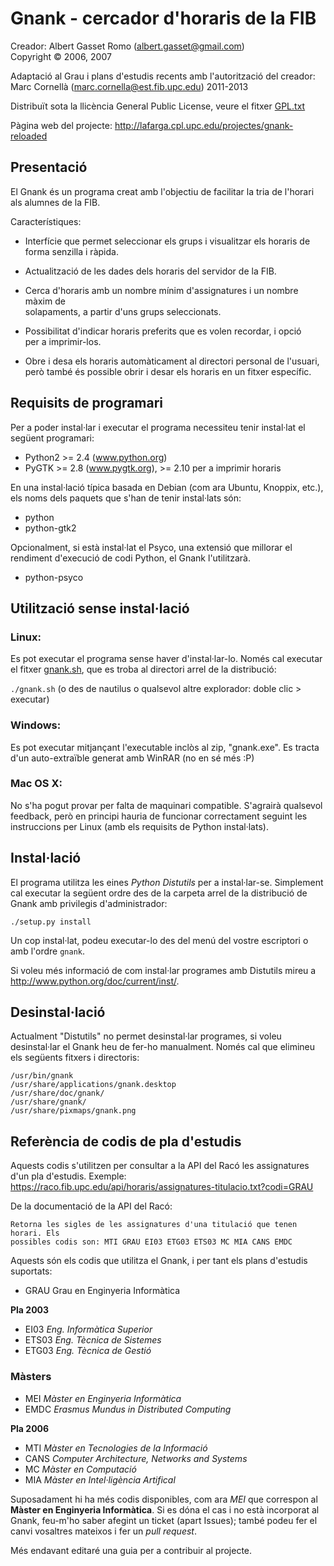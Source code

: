 Gnank - cercador d'horaris de la FIB
====================================

Creador: Albert Gasset Romo (albert.gasset@gmail.com)  
Copyright © 2006, 2007

Adaptació al Grau i plans d'estudis recents amb l'autorització del creador:  
Marc Cornellà (marc.cornella@est.fib.upc.edu) 2011-2013

Distribuït sota la llicència General Public License, veure el fitxer [GPL.txt](GPL.txt)

Pàgina web del projecte: http://lafarga.cpl.upc.edu/projectes/gnank-reloaded


Presentació
-----------

El Gnank és un programa creat amb l'objectiu de facilitar la tria de l'horari
als alumnes de la FIB.

Característiques:

 * Interfície que permet seleccionar els grups i visualitzar els horaris de  
   forma senzilla i ràpida.

 * Actualització de les dades dels horaris del servidor de la FIB.

 * Cerca d'horaris amb un nombre mínim d'assignatures i un nombre màxim de  
   solapaments, a partir d'uns grups seleccionats.

 * Possibilitat d'indicar horaris preferits que es volen recordar, i opció  
   per a imprimir-los.

 * Obre i desa els horaris automàticament al directori personal de l'usuari,  
   però també és possible obrir i desar els horaris en un fitxer específic.


Requisits de programari
-----------------------

Per a poder instal·lar i executar el programa necessiteu tenir instal·lat el 
següent programari:

 * Python2 >= 2.4 (www.python.org)
 * PyGTK >= 2.8 (www.pygtk.org), >= 2.10 per a imprimir horaris

En una instal·lació típica basada en Debian (com ara Ubuntu, Knoppix, etc.), 
els noms dels paquets que s'han de tenir instal·lats són:

 * python
 * python-gtk2

Opcionalment, si està instal·lat el Psyco, una extensió que millorar el rendiment
d'execució de codi Python, el Gnank l'utilitzarà.

 * python-psyco


Utilització sense instal·lació
------------------------------

### Linux:

Es pot executar el programa sense haver d'instal·lar-lo. Només cal executar el
fitxer [gnank.sh](gnank.sh), que es troba al directori arrel de la distribució:

`./gnank.sh` (o des de nautilus o qualsevol altre explorador: doble clic > executar)


### Windows:

Es pot executar mitjançant l'executable inclòs al zip, "gnank.exe". Es tracta
d'un auto-extraïble generat amb WinRAR (no en sé més :P)


### Mac OS X:

No s'ha pogut provar per falta de maquinari compatible. S'agrairà qualsevol 
feedback, però en principi hauria de funcionar correctament seguint les 
instruccions per Linux (amb els requisits de Python instal·lats).


Instal·lació
------------

El programa utilitza les eines _Python Distutils_ per a instal·lar-se. Simplement
cal executar la següent ordre des de la carpeta arrel de la distribució de Gnank
amb privilegis d'administrador:

`./setup.py install`

Un cop instal·lat, podeu executar-lo des del menú del vostre escriptori o amb 
l'ordre `gnank`.

Si voleu més informació de com instal·lar programes amb Distutils mireu a
http://www.python.org/doc/current/inst/.


Desinstal·lació
---------------

Actualment "Distutils" no permet desinstal·lar programes, si voleu desinstal·lar 
el Gnank heu de fer-ho manualment. Només cal que elimineu els següents fitxers 
i directoris:

```
/usr/bin/gnank
/usr/share/applications/gnank.desktop
/usr/share/doc/gnank/
/usr/share/gnank/
/usr/share/pixmaps/gnank.png
```


Referència de codis de pla d'estudis
------------------------------------

Aquests codis s'utilitzen per consultar a la API del Racó les assignatures d'un 
pla d'estudis. Exemple: https://raco.fib.upc.edu/api/horaris/assignatures-titulacio.txt?codi=GRAU

De la documentació de la API del Racó:

    Retorna les sigles de les assignatures d'una titulació que tenen horari. Els 
    possibles codis son: MTI GRAU EI03 ETG03 ETS03 MC MIA CANS EMDC

Aquests són els codis que utilitza el Gnank, i per tant els plans d'estudis suportats:

- GRAU  Grau en Enginyeria Informàtica

**Pla 2003**
- EI03   _Eng. Informàtica Superior_
- ETS03  _Eng. Tècnica de Sistemes_
- ETG03  _Eng. Tècnica de Gestió_

### Màsters

- MEI    _Màster en Enginyeria Informàtica_
- EMDC   _Erasmus Mundus in Distributed Computing_

**Pla 2006**
- MTI    _Màster en Tecnologies de la Informació_
- CANS   _Computer Architecture, Networks and Systems_
- MC     _Màster en Computació_
- MIA    _Màster en Intel·ligència Artifical_

Suposadament hi ha més codis disponibles, com ara _MEI_ que correspon al **Màster
en Enginyeria Informàtica**. Si es dóna el cas i no està incorporat al Gnank, 
feu-m'ho saber afegint un ticket (apart Issues); també podeu fer el canvi vosaltres
mateixos i fer un _pull request_.

Més endavant editaré una guia per a contribuir al projecte.
